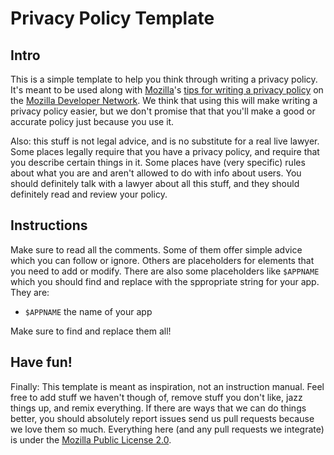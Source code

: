 Privacy Policy Template
=======================

Intro
-----

This is a simple template to help you think through writing a privacy policy. It's meant to be used along with [Mozilla][]'s [tips for writing a privacy policy][mdn-doc] on the [Mozilla Developer Network][mdn]. We think that using this will make writing a privacy policy easier, but we don't promise that that you'll make a good or accurate policy just because you use it.

Also: this stuff is not legal advice, and is no substitute for a real live lawyer. Some places legally require that you have a privacy policy, and require that you describe certain things in it. Some places have (very specific) rules about what you are and aren't allowed to do with info about users. You should definitely talk with a lawyer about all this stuff, and they should definitely read and review your policy.


Instructions
------------

Make sure to read all the comments. Some of them offer simple advice which you can follow or ignore. Others are placeholders for elements that you need to add or modify. There are also some placeholders like `$APPNAME` which you should find and replace with the sppropriate string for your app. They are:

- `$APPNAME` the name of your app

Make sure to find and replace them all!


Have fun!
---------

Finally: This template is meant as inspiration, not an instruction manual. Feel free to add stuff we haven't though of, remove stuff you don't like, jazz things up, and remix everything. If there are ways that we can do things better, you should absolutely report issues send us pull requests because we love them so much. Everything here (and any pull requests we integrate) is under the [Mozilla Public License 2.0][mpl].

   [Mozilla]: https://mozilla.org
   [mdn-doc]: https://developer.mozilla.org/Privacy_policies
   [mdn]: https://developer.mozilla.org
   [mpl]: https://www.mozilla.org/MPL/
